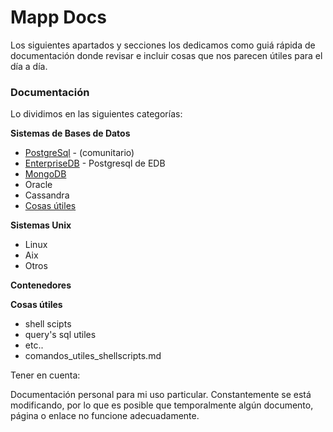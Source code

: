 # Mapp Docs

Los siguientes apartados y secciones los dedicamos como guiá rápida de documentación donde revisar e incluir cosas que nos parecen útiles para el día a día.

### **Documentación**

Lo dividimos en las siguientes categorías:

**Sistemas de Bases de Datos**

* [PostgreSql](bases-de-datos/postresql/) - \(comunitario\)
* [EnterpriseDB](bases-de-datos/enterprisedb/) - Postgresql de EDB
* [MongoDB](bases-de-datos/mongodb/)
* Oracle
* Cassandra
* [Cosas útiles](sistemas-unix/cosas-utiles/)

**Sistemas Unix**

* Linux
* Aix
* Otros

**Contenedores**

**Cosas útiles**

* shell scipts
* query's sql utiles
* etc..
* comandos\_utiles\_shellscripts.md

Tener en cuenta:

Documentación personal para mi uso particular. Constantemente se está modificando, por lo que es posible que temporalmente algún documento, página o enlace no funcione adecuadamente.

